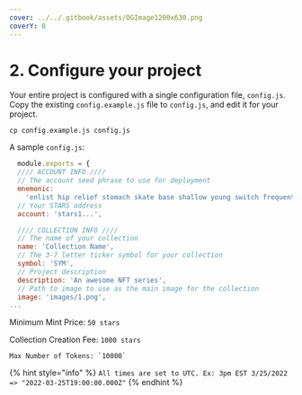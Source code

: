 ```yaml
---
cover: ../../.gitbook/assets/OGImage1200x630.png
coverY: 0
---
```


# 2. Configure your project

Your entire project is configured with a single configuration file, `config.js`. Copy the existing `config.example.js` file to `config.js`, and edit it for your project.

```
cp config.example.js config.js
```

A sample `config.js`:

```javascript
  module.exports = {
  //// ACCOUNT INFO ////
  // The account seed phrase to use for deployment
  mnemonic:
    'enlist hip relief stomach skate base shallow young switch frequent cry park',
  // Your STARS address
  account: 'stars1...',

  //// COLLECTION INFO ////
  // The name of your collection
  name: 'Collection Name',
  // The 3-7 letter ticker symbol for your collection
  symbol: 'SYM',
  // Project description
  description: 'An awesome NFT series',
  // Path to image to use as the main image for the collection
  image: 'images/1.png',
...
```

Minimum Mint Price: `50 stars`

Collection Creation Fee: `1000 stars`

`` Max Number of Tokens: `10000` ``

{% hint style="info" %}
`All times are set to UTC. Ex: 3pm EST 3/25/2022 => "2022-03-25T19:00:00.000Z"`
{% endhint %}

